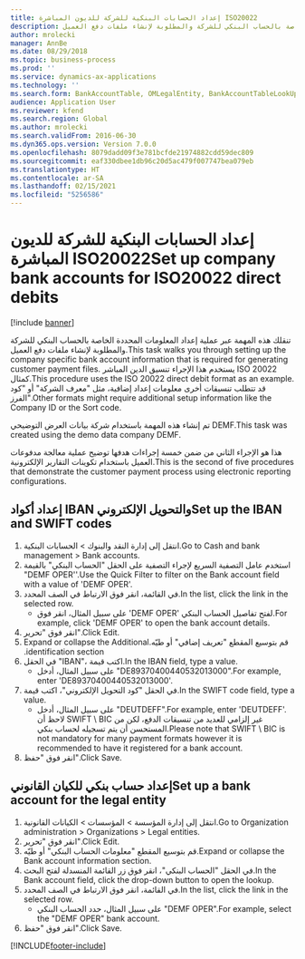 ```yaml
---
title: إعداد الحسابات البنكية للشركة للديون المباشرة ISO20022
description: تنقلك هذه المهمة عبر عملية إعداد المعلومات المحددة الخاصة بالحساب البنكي للشركة والمطلوبة لإنشاء ملفات دفع العميل.
author: mrolecki
manager: AnnBe
ms.date: 08/29/2018
ms.topic: business-process
ms.prod: ''
ms.service: dynamics-ax-applications
ms.technology: ''
ms.search.form: BankAccountTable, OMLegalEntity, BankAccountTableLookUp
audience: Application User
ms.reviewer: kfend
ms.search.region: Global
ms.author: mrolecki
ms.search.validFrom: 2016-06-30
ms.dyn365.ops.version: Version 7.0.0
ms.openlocfilehash: 8079dadd09f3e781bcfde21974882cdd59dec809
ms.sourcegitcommit: eaf330dbee1db96c20d5ac479f007747bea079eb
ms.translationtype: HT
ms.contentlocale: ar-SA
ms.lasthandoff: 02/15/2021
ms.locfileid: "5256586"
---
```

# <a name="set-up-company-bank-accounts-for-iso20022-direct-debits"></a><span data-ttu-id="3cff1-103">إعداد الحسابات البنكية للشركة للديون المباشرة ISO20022</span><span class="sxs-lookup"><span data-stu-id="3cff1-103">Set up company bank accounts for ISO20022 direct debits</span></span>

[!include [banner](../../includes/banner.md)]

<span data-ttu-id="3cff1-104">تنقلك هذه المهمة عبر عملية إعداد المعلومات المحددة الخاصة بالحساب البنكي للشركة والمطلوبة لإنشاء ملفات دفع العميل.</span><span class="sxs-lookup"><span data-stu-id="3cff1-104">This task walks you through setting up the company specific bank account information that is required for generating customer payment files.</span></span> <span data-ttu-id="3cff1-105">يستخدم هذا الإجراء تنسيق الدين المباشر ISO 20022 كمثال.</span><span class="sxs-lookup"><span data-stu-id="3cff1-105">This procedure uses the ISO 20022 direct debit format as an example.</span></span> <span data-ttu-id="3cff1-106">قد تتطلب تنسيقات أخرى معلومات إعداد إضافية، مثل "معرف الشركة" أو "كود الفرز".</span><span class="sxs-lookup"><span data-stu-id="3cff1-106">Other formats might require additional setup information like the Company ID or the Sort code.</span></span>



<span data-ttu-id="3cff1-107">تم إنشاء هذه المهمة باستخدام شركة بيانات العرض التوضيحي DEMF.</span><span class="sxs-lookup"><span data-stu-id="3cff1-107">This task was created using the demo data company DEMF.</span></span>



<span data-ttu-id="3cff1-108">هذا هو الإجراء الثاني من ضمن خمسة إجراءات هدفها توضيح عملية معالجة مدفوعات العميل باستخدام تكوينات التقارير الإلكترونية.</span><span class="sxs-lookup"><span data-stu-id="3cff1-108">This is the second of five procedures that demonstrate the customer payment process using electronic reporting configurations.</span></span>


## <a name="set-up-the-iban-and-swift-codes"></a><span data-ttu-id="3cff1-109">إعداد أكواد IBAN والتحويل الإلكتروني‬</span><span class="sxs-lookup"><span data-stu-id="3cff1-109">Set up the IBAN and SWIFT codes</span></span>
1. <span data-ttu-id="3cff1-110">انتقل إلى إدارة النقد والبنوك > الحسابات البنكية.</span><span class="sxs-lookup"><span data-stu-id="3cff1-110">Go to Cash and bank management > Bank accounts.</span></span>
2. <span data-ttu-id="3cff1-111">استخدم عامل التصفية السريع لإجراء التصفية على الحقل "الحساب البنكي‬" بالقيمة "DEMF OPER''.</span><span class="sxs-lookup"><span data-stu-id="3cff1-111">Use the Quick Filter to filter on the Bank account field with a value of 'DEMF OPER'.</span></span>
3. <span data-ttu-id="3cff1-112">في القائمة، انقر فوق الارتباط في الصف المحدد.</span><span class="sxs-lookup"><span data-stu-id="3cff1-112">In the list, click the link in the selected row.</span></span>
    * <span data-ttu-id="3cff1-113">على سبيل المثال، انقر فوق 'DEMF OPER' لفتح تفاصيل الحساب البنكي.</span><span class="sxs-lookup"><span data-stu-id="3cff1-113">For example, click 'DEMF OPER' to open the bank account details.</span></span>  
4. <span data-ttu-id="3cff1-114">انقر فوق "تحرير".</span><span class="sxs-lookup"><span data-stu-id="3cff1-114">Click Edit.</span></span>
5. <span data-ttu-id="3cff1-115">‏‫قم بتوسيع المقطع "تعريف إضافي" أو طيّه.</span><span class="sxs-lookup"><span data-stu-id="3cff1-115">Expand or collapse the Additional identification section.</span></span>
6. <span data-ttu-id="3cff1-116">في الحقل "IBAN‬"، اكتب قيمة.</span><span class="sxs-lookup"><span data-stu-id="3cff1-116">In the IBAN field, type a value.</span></span>
    * <span data-ttu-id="3cff1-117">على سبيل المثال، أدخل "DE89370400440532013000".</span><span class="sxs-lookup"><span data-stu-id="3cff1-117">For example, enter 'DE89370400440532013000'.</span></span>  
7. <span data-ttu-id="3cff1-118">في الحقل "كود التحويل الإلكتروني‬"، اكتب قيمة.</span><span class="sxs-lookup"><span data-stu-id="3cff1-118">In the SWIFT code field, type a value.</span></span>
    * <span data-ttu-id="3cff1-119">على سبيل المثال، أدخل "DEUTDEFF".</span><span class="sxs-lookup"><span data-stu-id="3cff1-119">For example, enter 'DEUTDEFF'.</span></span>    <span data-ttu-id="3cff1-120">لاحظ أن SWIFT \ BIC غير إلزامي للعديد من تنسيقات الدفع، لكن من المستحسن أن يتم تسجيله لحساب بنكي.</span><span class="sxs-lookup"><span data-stu-id="3cff1-120">Please note that SWIFT \ BIC is not mandatory for many payment formats however it is recommended to have it registered for a bank account.</span></span>  
8. <span data-ttu-id="3cff1-121">انقر فوق "حفظ".</span><span class="sxs-lookup"><span data-stu-id="3cff1-121">Click Save.</span></span>

## <a name="set-up-a-bank-account-for-the-legal-entity"></a><span data-ttu-id="3cff1-122">إعداد حساب بنكي للكيان القانوني</span><span class="sxs-lookup"><span data-stu-id="3cff1-122">Set up a bank account for the legal entity</span></span>
1. <span data-ttu-id="3cff1-123">انتقل إلى إدارة المؤسسة > المؤسسات > الكيانات القانونية.</span><span class="sxs-lookup"><span data-stu-id="3cff1-123">Go to Organization administration > Organizations > Legal entities.</span></span>
2. <span data-ttu-id="3cff1-124">انقر فوق "تحرير".</span><span class="sxs-lookup"><span data-stu-id="3cff1-124">Click Edit.</span></span>
3. <span data-ttu-id="3cff1-125">‏‫قم بتوسيع المقطع "معلومات الحساب البنكي‬" أو طيّه.</span><span class="sxs-lookup"><span data-stu-id="3cff1-125">Expand or collapse the Bank account information section.</span></span>
4. <span data-ttu-id="3cff1-126">في الحقل "الحساب البنكي"، انقر فوق زر القائمة المنسدلة لفتح البحث.</span><span class="sxs-lookup"><span data-stu-id="3cff1-126">In the Bank account field, click the drop-down button to open the lookup.</span></span>
5. <span data-ttu-id="3cff1-127">في القائمة، انقر فوق الارتباط في الصف المحدد.</span><span class="sxs-lookup"><span data-stu-id="3cff1-127">In the list, click the link in the selected row.</span></span>
    * <span data-ttu-id="3cff1-128">على سبيل المثال، حدد الحساب البنكي "DEMF OPER".</span><span class="sxs-lookup"><span data-stu-id="3cff1-128">For example, select the "DEMF OPER" bank account.</span></span>  
6. <span data-ttu-id="3cff1-129">انقر فوق "حفظ".</span><span class="sxs-lookup"><span data-stu-id="3cff1-129">Click Save.</span></span>



[!INCLUDE[footer-include](../../../includes/footer-banner.md)]